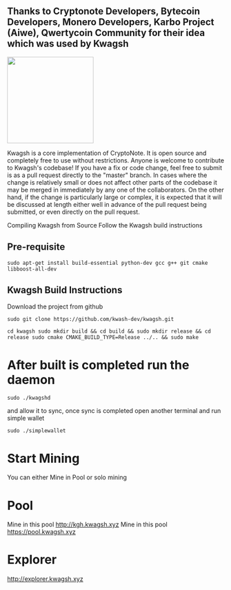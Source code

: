 
## Thanks to Cryptonote Developers, Bytecoin Developers, Monero Developers, Karbo Project (Aiwe), Qwertycoin Community for their idea which was used by Kwagsh



[<img width="200" src="https://avatars0.githubusercontent.com/u/37370757?s=400&v=4"/>](http://kwagsh.xyz) 
 
Kwagsh is a core implementation of CryptoNote. It is open source and completely free to use without restrictions. Anyone is welcome to contribute to Kwagsh's codebase! If you have a fix or code change, feel free to submit is as a pull request directly to the "master" branch. In cases where the change is relatively small or does not affect other parts of the codebase it may be merged in immediately by any one of the collaborators. On the other hand, if the change is particularly large or complex, it is expected that it will be discussed at length either well in advance of the pull request being submitted, or even directly on the pull request. 
 
Compiling Kwagsh from Source 
Follow the Kwagsh build instructions 

## Pre-requisite
```
sudo apt-get install build-essential python-dev gcc g++ git cmake libboost-all-dev
```
 
## Kwagsh Build Instructions 
Download the project from github  
``` 
sudo git clone https://github.com/kwash-dev/kwagsh.git  
``` 
``` 
cd kwagsh sudo mkdir build && cd build && sudo mkdir release && cd release sudo cmake CMAKE_BUILD_TYPE=Release ../.. && sudo make 
``` 
# After built is completed run the daemon 
``` 
sudo ./kwagshd  
``` 
and allow it to sync, once sync is completed open another terminal and run simple wallet  
``` 
sudo ./simplewallet 
``` 
# Start Mining 
You can either Mine in Pool or solo mining 
 
 
# Pool 
Mine in this pool http://kgh.kwagsh.xyz 
Mine in this pool https://pool.kwagsh.xyz 
 
# Explorer 
http://explorer.kwagsh.xyz 


